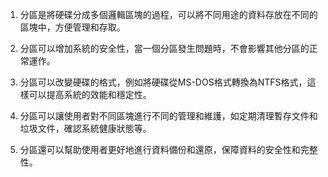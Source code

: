 

1. 分區是將硬碟分成多個邏輯區塊的過程，可以將不同用途的資料存放在不同的區塊中，方便管理和存取。

2. 分區可以增加系統的安全性，當一個分區發生問題時，不會影響其他分區的正常運作。

3. 分區可以改變硬碟的格式，例如將硬碟從MS-DOS格式轉換為NTFS格式，這樣可以提高系統的效能和穩定性。

4. 分區可以讓使用者對不同區塊進行不同的管理和維護，如定期清理暫存文件和垃圾文件，確認系統健康狀態等。

5. 分區還可以幫助使用者更好地進行資料備份和還原，保障資料的安全性和完整性。
